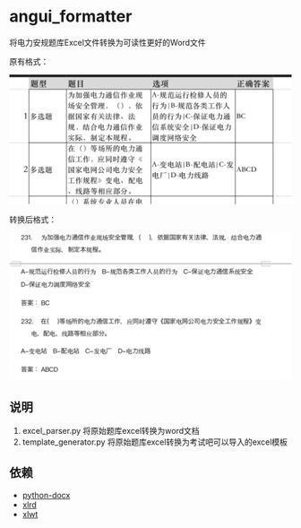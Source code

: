 # angui_formatter
将电力安规题库Excel文件转换为可读性更好的Word文件

原有格式：

![](./imgs/src.png)

转换后格式：

![](./imgs/out.png)


## 说明
1. excel_parser.py 将原始题库excel转换为word文档
2. template_generator.py 将原始题库excel转换为考试吧可以导入的excel模板

## 依赖

* [python-docx](https://github.com/python-openxml/python-docx)
* [xlrd](https://github.com/python-excel/xlrd)
* [xlwt](https://github.com/python-excel/xlwt)
